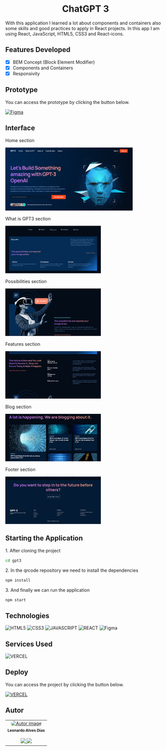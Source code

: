 <h1 align='center'>ChatGPT 3</h1>

<p>With this application I learned a lot about components and containers also some skills and good practices to apply in React projects. In this app I am using React, JavaScript, HTML5, CSS3 and React-icons.</p>

## Features Developed

- [x] BEM Concept (Block Element Modifier)
- [x] Components and Containers
- [x] Responsivity

## Prototype

You can access the prototype by clicking the button below.

<a href="https://www.figma.com/file/lz9lLpFHMxHm2odnwM3R0z/gpt3?node-id=0%3A15&t=4iFFDrdYVfC3IY4z-0">![Figma](https://img.shields.io/badge/Access%20Prototype-2A2141?style=for-the-badge&logo=figma&logoColor=white)</a>

## Interface

<p>Home section</p>

<img src="./public/home.png" width="400"/>

<p>What is GPT3 section</p>

<img src="./public/whatIsGPT3.png" width="300"/>

<p>Possibilities section</p>

<img src="./public/possibilities.png" width="300"/>

<p>Features section</p>

<img src="./public/features.png" width="300"/>

<p>Blog section</p>

<img src="./public/blog.png" width="300"/>

<p>Footer section</p>

<img src="./public/footer.png" width="300"/>

## Starting the Application

<p>1. After cloning the project</p>

```bash
cd gpt3
```

<p>2. In the qrcode repository we need to install the dependencies</p>

```bash
npm install
```

<p>3. And finally we can run the application</p>

```bash
npm start
```

## Technologies

![HTML5](https://img.shields.io/badge/HTML5-E34F26?style=for-the-badge&logo=html5&logoColor=white)
![CSS3](https://img.shields.io/badge/CSS3-1572B6?style=for-the-badge&logo=css3&logoColor=white)
![JAVASCRIPT](https://img.shields.io/badge/JavaScript-323330?style=for-the-badge&logo=javascript&logoColor=F7DF1E)
![REACT](https://img.shields.io/badge/REACT-61dafb?style=for-the-badge&logo=react&logoColor=white)
![Figma](https://img.shields.io/badge/FIGMA-2A2141?style=for-the-badge&logo=figma&logoColor=white)

## Services Used

![VERCEL](https://img.shields.io/badge/VERCEL-000000?style=for-the-badge&logo=vercel&logoColor=white)

## Deploy

You can access the project by clicking the button below.

<a href="https://gpt3-leonardo-ad.vercel.app/" target='_blank'>![VERCEL](https://img.shields.io/badge/VERCEL-000000?style=for-the-badge&logo=vercel&logoColor=white)</a>

## Autor

<table>
  <tr>
    <td align="center">
      <a href="https://github.com/leonardo-ad"><img src="https://avatars.githubusercontent.com/u/37024336?v=4" style="border-radius: 50px;" width="100px;" height="100px" alt="Autor image"/>
      <br/>
      <sub><b>Leonardo Alves Dias</b></sub>
      <br/><br/>
      <a href="https://www.linkedin.com/in/leonardo-alves-877368165/"><img src="https://user-images.githubusercontent.com/86114583/192514843-1087a34f-74f9-46aa-94fa-e824950af81f.svg" width="20px"/> <a href="mailto:leonardo.alves779@gmail.com"><img src="https://user-images.githubusercontent.com/86114583/192515071-4fa6bce6-6ee9-49ca-9395-c17e74075a20.svg" width="20px"/>
      </a>
    </td>
   </tr>
</table>
